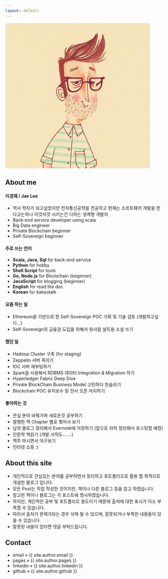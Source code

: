 ```yaml
---
layout: default
---
```


<img id="profile-img" src="/images/private/jae.jpeg" alt="jae" />


## About me

#### 이경재 / Jae Lee
* 역사 학자가 되고싶었지만 전자통신공학을 전공하고 현재는 소프트웨어 개발을 한다고는하나 이것저것 시키는건 다하는 생계형 개발자
* Back-end service developer using scala
* Big Data engineer
* Private Blockchain beginner
* Self-Sovereign beginner

#### 주로 쓰는 언어
* **Scala, Java, Sql** for back-end service
* **Python** for hobby
* **Shell Script** for tools
* **Go, Node.js** for Blockchain (beginner)
* **JavaScript** for blogging (beginner)
* **English** for read the doc
* **Korean** for kakaotalk

#### 요즘 하는 일
* Ethereum을 기반으로 한 Self-Sovereign POC 기획 및 기술 검토 (개발하고싶다...)
* Self-Sovereign의 금융권 도입을 위해서 윗사람 설득용 소설 쓰기

#### 했던 일 
* Hadoop Cluster 구축 (for staging)
* Zeppelin 서버 죽이기
* IDC 서버 재부팅하기
* Spark을 사용해서 RDBMS 데이터 Integration & Migration 하기
* Hyperledger Fabric Deep Dive
* Private BlockChain Business Model 고민하다 한숨쉬기
* Blockchain POC 유지보수 및 전사 오픈 저지하기

#### 좋아하는 것
* 관심 분야 바꿔가며 새로운것 공부하기
* 멀쩡한 책 Chapter 별로 찢어서 보기
* 남의 블로그 정리해서 Evernote에 저장하기 (앞으로 차차 정리해서 포스팅할 예정)
* 인문학 책읽기 (개발 서적도.......)
* 맥주 마시면서 야구보기
* 인터넷 쇼핑 :)

## About this site
* 개인적으로 관심있는 분야를 공부하면서 정리하고 포트폴리오로 활용 할 목적으로 개설한 블로그 입니다.
* 모든 Post는 직접 작성한 것이지만, 책이나 다른 블로그 등을 참고 하였습니다.
* 참고한 책이나 블로그는 각 포스트에 명시하였습니다.
* 하지만, 개인적인 공부 및 포트폴리오 용도이기 때문에 출처에 대한 표시가 다소 부족할 수 있습니다.
* 따라서 출처가 문제가되는 경우 삭제 될 수 있으며, 잘못되거나 부족한 내용들이 있을 수 있습니다.
* 잘못된 내용이 있다면 댓글 부탁드립니다. 


## Contact
<ul class="about">
    <li> <span> email </span> &raquo; <a href="mailto:{{ site.author.email }}" style="text-decoration:none"> {{ site.author.email }} </a> </li>
    <li> <span> pages </span> &raquo; <a href="http://{{ site.author.pages }}" style="text-decoration:none"> {{ site.author.pages }} </a> </li>
    <li> <span> linkedin </span> &raquo; <a href="http://{{ site.author.linkedin }}" style="text-decoration:none"> {{ site.author.linkedin }} </a> </li>
    <li> <span> github </span> &raquo; <a href="http://{{ site.author.github }}" style="text-decoration:none"> {{ site.author.github }} </a> </li>
</ul>
